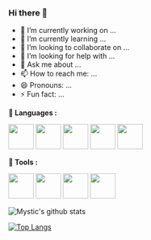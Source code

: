 ### Hi there 👋

- 🔭 I’m currently working on ...
- 🌱 I’m currently learning ...
- 👯 I’m looking to collaborate on ...
- 🤔 I’m looking for help with ...
- 💬 Ask me about ...
- 📫 How to reach me: ...
- 😄 Pronouns: ...
- ⚡ Fun fact: ...


**🌱 Languages :**

<code><a href="https://openjdk.java.net/" target="_blank"><img height="50" src="https://www.vectorlogo.zone/logos/java/java-horizontal.svg"></a></code>
<code><a href="https://www.python.org/" target="_blank"><img height="50" src="https://www.vectorlogo.zone/logos/python/python-official.svg"></a></code>
<code><a href="https://en.wikipedia.org/wiki/Bash_(Unix_shell)" target="_blank"><img height="50" src="https://www.vectorlogo.zone/logos/gnu_bash/gnu_bash-official.svg"></a></code>
<code><a href="https://en.cppreference.com/w/" target="_blank"><img height="50" src="https://github.com/actions/starter-workflows/blob/master/icons/c-cpp.svg"></a></code>
<code><a href="https://en.wikipedia.org/wiki/Visual_Basic" target="_blank"><img height="50" src="https://www.vectorlogo.zone/logos/microsoft_vb/microsoft_vb-ar21.svg"></a></code>

**🌱 Tools :**

<code><a href="https://www.jetbrains.com/" target="_blank"><img height="50" src="https://www.vectorlogo.zone/logos/jetbrains/jetbrains-icon.svg"></a></code>
<code><a href="https://www.linux.org/" target="_blank"><img height="50" src="https://www.vectorlogo.zone/logos/linux/linux-ar21.svg"></a></code>
<code><a href="https://www.docker.com/" target="_blank"><img height="50" src="https://www.vectorlogo.zone/logos/docker/docker-official.svg"></a></code>
<code><a href="https://www.openstack.org/" target="_blank"><img height="50" src="https://www.vectorlogo.zone/logos/openstack/openstack-ar21.svg"></a></code>

![Mystic's github stats](https://github-readme-stats.vercel.app/api?username=mystic-cg&show_icons=true&hide_border=true)

[![Top Langs](https://github-readme-stats.vercel.app/api/top-langs/?username=mystic-cg&hide=html)](https://github.com/mystic-cg/github-readme-stats)

